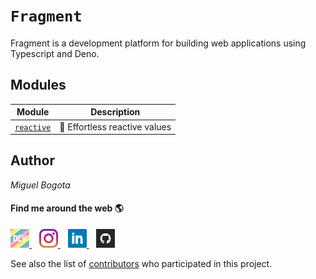 # `Fragment`

Fragment is a development platform for building web applications using Typescript and Deno.

## Modules

| Module                 | Description                   |
| ---------------------- | ----------------------------- |
| [`reactive`](reactive) | 🎯 Effortless reactive values |

## Author

_Miguel Bogota_

#### Find me around the web 🌎

<p>
  <a href="https://dev.to/miguelbogota">
    <img
      height="30"
      src="https://raw.githubusercontent.com/miguelbogota/miguelbogota/master/images/dev.png"
      alt="Dev.to link to profile"
    />
  </a>&nbsp;&nbsp;

<a href="https://instagram.com/migue_bogota/">
    <img
      height="30"
      src="https://raw.githubusercontent.com/miguelbogota/miguelbogota/master/images/instagram.jpg"
      alt="Instagram link to profile"
    />
  </a>&nbsp;&nbsp;

<a href="https://linkedin.com/in/miguelbogota">
    <img
      height="30"
      src="https://raw.githubusercontent.com/miguelbogota/miguelbogota/master/images/linkedin.png"
      alt="LinkedIn link to profile"
    />
  </a>&nbsp;&nbsp;

<a href="https://github.com/miguelbogota">
    <img
      height="30"
      src="https://raw.githubusercontent.com/miguelbogota/miguelbogota/master/images/github.png"
      alt="GitHub link to profile"
    />
  </a>
</p>

See also the list of [contributors](https://github.com/deft-plus/fragment/graphs/contributors) who participated in this project.
